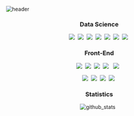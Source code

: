 <!-- Head -->
<!-- ![waving](https://capsule-render.vercel.app/api?type=waving&height=160&text=Suhyeon&#160;Lee&fontAlign=78&fontAlignY=30&color=gradient&fontSize=45) -->
<!-- ![header] (https://capsule-render.vercel.app/api?type=waving&color=auto&height=200&section=header&text=Suhyeon%20Lee&fontSize=70&animation=fadeIn&fontAlignY=38&desc=&descAlignY=51&descAlign=62)-->

![header](https://capsule-render.vercel.app/api?type=waving&color=0:FFC7A7,100:FC6F21&height=170&section=header&text=Suhyeon&nbsp;Lee&nbsp;🍊&fontSize=45&fontColor=ffffff&fontAlign=80&fontAlignY=45)

<!-- ## Hi, This is Suhyun Lee!  <img src="https://media.giphy.com/media/hvRJCLFzcasrR4ia7z/giphy.gif" width="25px"> -->

<!-- 뱃지 사이트 : https://simpleicons.org/    -->

<h3 align="center"><b> Data Science </b></h3>
<p align="center">
  <img src="https://img.shields.io/badge/Python-3766AB?style=for-the-badge&logo=Python&logoColor=white"/></a>&nbsp
  <img src="https://img.shields.io/badge/numpy-4BA6C9?style=for-the-badge&logo=numpy&logoColor=white"/></a>&nbsp
  <img src="https://img.shields.io/badge/pandas-e5989b?style=for-the-badge&logo=pandas&logoColor=white"/></a>&nbsp
  <img src="https://img.shields.io/badge/PyTorch-f77f00?style=for-the-badge&logo=PyTorch&logoColor=white"/></a>&nbsp
  <img src="https://img.shields.io/badge/scikitlearn-6a994e.svg?&style=for-the-badge&logo=scikitlearn&logoColor=white"/></a>&nbsp
  <img src="https://img.shields.io/badge/R-52796f?style=for-the-badge&logo=R&logoColor=white"/></a>&nbsp
  <img src="https://img.shields.io/badge/Keras-a53860?style=for-the-badge&logo=Keras&logoColor=white"/></a>&nbsp
</p>

<h3 align="center"><b> Front-End </b></h3>
<p align="center">
  <img src="https://img.shields.io/badge/html-E34F26?style=for-the-badge&logo=html5&logoColor=white">&nbsp
  <img src="https://img.shields.io/badge/css-ff9770?style=for-the-badge&logo=css3&logoColor=white">&nbsp
  <img src="https://img.shields.io/badge/JavaScript-fcca46?style=for-the-badge&logo=javascript&logoColor=white">&nbsp
  <img src="https://img.shields.io/badge/react-24AFDA?style=for-the-badge&logo=react&logoColor=white"> &nbsp
  <img src="https://img.shields.io/badge/TypeScript-0077C6?style=for-the-badge&logo=typescript&logoColor=white"> &nbsp
</p>

<p align="center">
<img src="https://img.shields.io/badge/styledcomponents-cb997e?style=for-the-badge&logo=styledcomponents&logoColor=white"/></a>&nbsp
<img src="https://img.shields.io/badge/tailwindcss-70abaf?style=for-the-badge&logo=tailwindcss&logoColor=white"/></a>&nbsp
<img src="https://img.shields.io/badge/next.js-9979A5?style=for-the-badge&logo=next.js&logoColor=white"/></a>&nbsp
<img src="https://img.shields.io/badge/react_native-3E3E3E?style=for-the-badge&logo=react&logoColor=%2361DAFB"/></a>&nbsp
</p>

<!-- 
### About Me
[![E-mail Badge](https://img.shields.io/badge/email-03C75A?style=flat-square&logo=naver&logoColor=white&link=mailto:happy_shsh@naver.com)](mailto:happy_shsh@naver.com) 
<a href="https://limeorange.tistory.com/" target="_blank">
  <img src="https://img.shields.io/badge/%F0%9F%8D%8A%20%20blog-orange?style=flat-square"/>
</a> -->
<!-- - 🔭 I’m currently looking for a job while studying on my own.  -->
<!-- 🌱 I’m interested in `Data Analysis`, `Machine Learning`, `Deep Learning`.<br> -->
<!-- 🌱 I’m currently learning the front end, especially about `React`, `JavaScript`, `TypeScript`. <br> -->


<!-- ### Educations

| Date | Contents 	| Organizaion |
|-----	|:----------:	|:-----------:|
| `2021.09.` ~ `2022.03.` 	| [Elice  AI Track 3rd](https://aitrack.elice.io/explore) | Elice |
| `2021.05.` ~ `2022.03.` 	| Undergraduate researcher | DS&ML Lab, Suwon Univ.	|
| `2018.02.` ~ `2022.08.` 	| Department of Data Science  | Suwon University | -->
<!-- 
<br>

### Projects

| Date | Project | Results |
|-------|:--------:|:---------:|
| `2021.12.` | [우리나라 농작업 손상의 특성에 대한 다양한 분석](https://github.com/limeorange/Univ_DataAnalysisContest) | 2021 교내 데이터 분석 경진대회, Rank `2`|
| `2021.11.` | [Flask 도서관 웹 사이트 제작] (https://github.com/limeorange/elice-flask-project) |  | -->

<h3 align="center"><b> Statistics </b></h3>
<p align="center">
  <img alt="github_stats" src="https://github-readme-stats.vercel.app/api?username=limeorange&hide=stars&show_icons=true"/> &nbsp;
</p>
